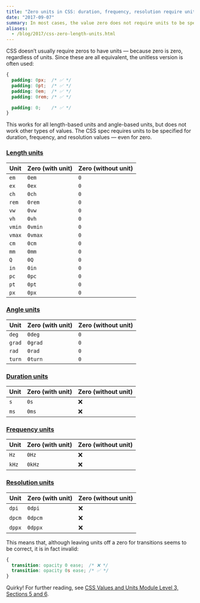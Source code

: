 ```yaml
---
title: "Zero units in CSS: duration, frequency, resolution require units"
date: "2017-09-07"
summary: In most cases, the value zero does not require units to be specified in CSS, however, this is not the case when using non-length and non-angle units.
aliases:
  - /blog/2017/css-zero-length-units.html
---
```


CSS doesn’t usually require zeros to have units — because zero is zero, regardless of units. Since these are all equivalent, the unitless version is often used:

```css
{
  padding: 0px;  /* ✅ */
  padding: 0pt;  /* ✅ */
  padding: 0em;  /* ✅ */
  padding: 0rem; /* ✅ */

  padding: 0;    /* ✅ */
}
```

This works for all length-based units and angle-based units, but does not work other types of values. The CSS spec requires units to be specified for duration, frequency, and resolution values — even for zero.

### [Length units](https://www.w3.org/TR/css-values/#lengths)

| Unit   | Zero (with unit) | Zero (without unit) |
|--------|------------------|---------------------|
| `em`   | `0em`            | `0`                 |
| `ex`   | `0ex`            | `0`                 |
| `ch`   | `0ch`            | `0`                 |
| `rem`  | `0rem`           | `0`                 |
| `vw`   | `0vw`            | `0`                 |
| `vh`   | `0vh`            | `0`                 |
| `vmin` | `0vmin`          | `0`                 |
| `vmax` | `0vmax`          | `0`                 |
| `cm`   | `0cm`            | `0`                 |
| `mm`   | `0mm`            | `0`                 |
| `Q`    | `0Q`             | `0`                 |
| `in`   | `0in`            | `0`                 |
| `pc`   | `0pc`            | `0`                 |
| `pt`   | `0pt`            | `0`                 |
| `px`   | `0px`            | `0`                 |

### [Angle units](https://www.w3.org/TR/css-values/#angles)

| Unit   | Zero (with unit) | Zero (without unit) |
|--------|------------------|---------------------|
| `deg`  | `0deg`           | `0`                 |
| `grad` | `0grad`          | `0`                 |
| `rad`  | `0rad`           | `0`                 |
| `turn` | `0turn`          | `0`                 |

### [Duration units](https://www.w3.org/TR/css-values/#time)

| Unit   | Zero (with unit) | Zero (without unit) |
|--------|------------------|---------------------|
| `s`    | `0s`             | ❌                  |
| `ms`   | `0ms`            | ❌                  |

### [Frequency units](https://www.w3.org/TR/css-values/#frequency)

| Unit   | Zero (with unit) | Zero (without unit) |
|--------|------------------|---------------------|
| `Hz`   | `0Hz`            | ❌                  |
| `kHz`  | `0kHz`           | ❌                  |

### [Resolution units](https://www.w3.org/TR/css-values/#resolution)

| Unit   | Zero (with unit) | Zero (without unit) |
|--------|------------------|---------------------|
| `dpi`  | `0dpi`           | ❌                  |
| `dpcm` | `0dpcm`          | ❌                  |
| `dppx` | `0dppx`          | ❌                  |

This means that, although leaving units off a zero for transitions seems to be correct, it is in fact invalid:

```css
{
  transition: opacity 0 ease;  /* ❌ */
  transition: opacity 0s ease; /* ✅ */
}
```

Quirky! For further reading, see [CSS Values and Units Module Level 3, Sections 5 and 6](https://www.w3.org/TR/css-values/#lengths).
